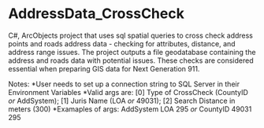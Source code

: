 # AddressData_CrossCheck
C#, ArcObjects project that uses sql spatial queries to cross check address points and roads address data - checking for attributes, distance, and address range issues.  The project outputs a file geodatabase containing the address and roads data with potential issues.  These checks are considered essential when preparing GIS data for Next Generation 911.

Notes:
*User needs to set up a connection string to SQL Server in their Environment Variables
*Valid args are: [0] Type of CrossCheck (CountyID _or_ AddSystem); [1] Juris Name (LOA _or_ 49031); [2] Search Distance in meters (300)
*Examaples of args: AddSystem LOA 295 _or_ CountyID 49031 295
